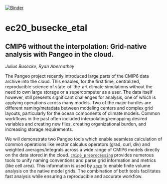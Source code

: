 [![Binder](https://binder.pangeo.io/badge_logo.svg)](https://binder.pangeo.io/v2/gh/earthcube2020/ec20_busecke_etal/master?filepath=busecke_abernathey_earthcube2020.ipynb)

# ec20_busecke_etal 

## CMIP6 without the interpolation: Grid-native analysis with Pangeo in the cloud.

*Julius Busecke, Ryan Abernathey*

The Pangeo project recently introduced large parts of the CMIP6 data archive into the cloud. This enables, for the first time, centralized, reproducible science of state-of-the-art climate simulations without the need to own large storage or a supercomputer as a user.
The data itself however, still presents significant challenges for analysis, one of which is applying operations across many models. Two of the major hurdles are different naming/metadata between modeling centers and complex grid layouts, particularly for the ocean components of climate models.
Common workflows in the past often included interpolating/remapping desired variables and creating new files, creating organizational burden, and increasing storage requirements.

We will demonstrate two Pangeo tools which enable seamless calculation of common operations like vector calculus operators (grad, curl, div) and weighted averages/integrals across a wide range of CMIP6 models directly on the data stored in the cloud. [`cmip6_preprocessing`](https://github.com/jbusecke/cmip6_preprocessing) provides numerous tools to unify naming conventions and parse grid information and metrics (like cell area). This information is used by [`xgcm`](https://xgcm.readthedocs.io/en/latest/) to enable finite volume analysis on the native model grids. The combination of both tools facilitates fast analysis while ensuring a reproducible and accurate workflow.
